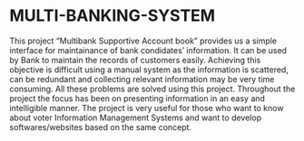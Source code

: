 # MULTI-BANKING-SYSTEM
This project “Multibank Supportive Account book” provides  us a simple interface for maintainance of bank condidates’ information. It can be used by Bank to maintain the records of customers easily.  Achieving this objective is difficult using a manual system as the  information is scattered, can be redundant and collecting relevant  information may be very time consuming. All these problems are  solved using this project. Throughout the project the focus has been on  presenting information in an easy and intelligible manner. The project  is very useful for those who want to know about voter Information  Management Systems and want to develop softwares/websites based on the same concept.
